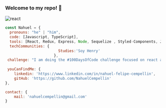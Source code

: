 ### Welcome to my repo! 👋


![react](https://user-images.githubusercontent.com/92608132/164069215-5027dfc8-232a-417e-b5b6-82b07fe5cd93.gif)


``` js
const Nahuel = {
  pronouns: "he" | "him",
  code: [Javascript, TypeScript],
  tools: [React, Redux, Express, Node, Sequelize , Styled-Components, Jest],
  techCommunities: {
                        Studies:'Soy Henry' 
                      },
 challenge: "I am doing the #100DaysOfCode challenge focused on react and JavaScript",
 
 youCanFindMe: {
    linkedin: 'https://www.linkedin.com/in/nahuel-felipe-cempellin',
    gitHub: 'https://github.com/NahuelCempellin'
},

contact: {
    mail: 'nahuelcempellin@gmail.com'
}

 

```




<!--
**NahuelCempellin/NahuelCempellin** is a ✨ _special_ ✨ repository because its `README.md` (this file) appears on your GitHub profile.

Here are some ideas to get you started:

- 🔭 I’m currently working on ...
- 🌱 I’m currently learning ...
- 👯 I’m looking to collaborate on ...
- 🤔 I’m looking for help with ...
- 💬 Ask me about ...
- 📫 How to reach me: ...
- 😄 Pronouns: ...
- ⚡ Fun fact: ...
-->
